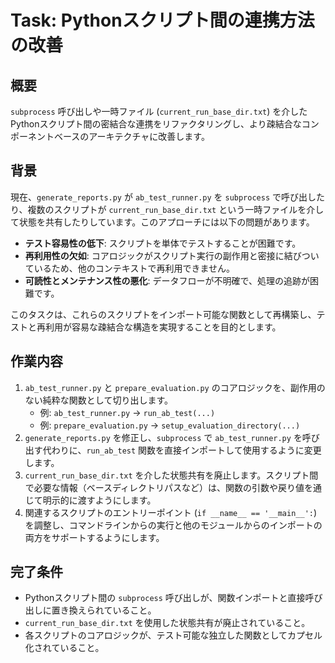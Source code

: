 
# Task: Pythonスクリプト間の連携方法の改善

## 概要

`subprocess` 呼び出しや一時ファイル (`current_run_base_dir.txt`) を介したPythonスクリプト間の密結合な連携をリファクタリングし、より疎結合なコンポーネントベースのアーキテクチャに改善します。

## 背景

現在、`generate_reports.py` が `ab_test_runner.py` を `subprocess` で呼び出したり、複数のスクリプトが `current_run_base_dir.txt` という一時ファイルを介して状態を共有したりしています。このアプローチには以下の問題があります。

-   **テスト容易性の低下**: スクリプトを単体でテストすることが困難です。
-   **再利用性の欠如**: コアロジックがスクリプト実行の副作用と密接に結びついているため、他のコンテキストで再利用できません。
-   **可読性とメンテナンス性の悪化**: データフローが不明確で、処理の追跡が困難です。

このタスクは、これらのスクリプトをインポート可能な関数として再構築し、テストと再利用が容易な疎結合な構造を実現することを目的とします。

## 作業内容

1.  `ab_test_runner.py` と `prepare_evaluation.py` のコアロジックを、副作用のない純粋な関数として切り出します。
    -   例: `ab_test_runner.py` -> `run_ab_test(...)`
    -   例: `prepare_evaluation.py` -> `setup_evaluation_directory(...)`
2.  `generate_reports.py` を修正し、`subprocess` で `ab_test_runner.py` を呼び出す代わりに、`run_ab_test` 関数を直接インポートして使用するように変更します。
3.  `current_run_base_dir.txt` を介した状態共有を廃止します。スクリプト間で必要な情報（ベースディレクトリパスなど）は、関数の引数や戻り値を通じて明示的に渡すようにします。
4.  関連するスクリプトのエントリーポイント (`if __name__ == '__main__':`) を調整し、コマンドラインからの実行と他のモジュールからのインポートの両方をサポートするようにします。

## 完了条件

-   Pythonスクリプト間の `subprocess` 呼び出しが、関数インポートと直接呼び出しに置き換えられていること。
-   `current_run_base_dir.txt` を使用した状態共有が廃止されていること。
-   各スクリプトのコアロジックが、テスト可能な独立した関数としてカプセル化されていること。
